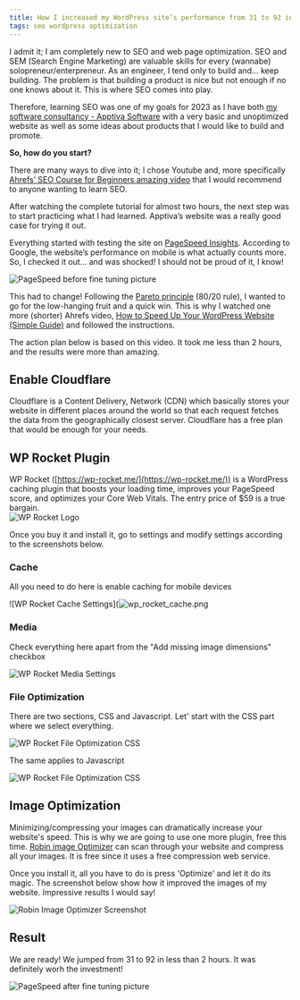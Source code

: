 ```yaml
---
title: How I increased my WordPress site’s performance from 31 to 92 in less than 2 hours
tags: seo wordpress optimization
---
```



I admit it; I am completely new to SEO and web page optimization. SEO and SEM (Search Engine Marketing) are valuable skills for every (wannabe) solopreneur/enterpreneur. As an engineer, I tend only to build and… keep building. The problem is that building a product is nice but not enough if no one knows about it. This is where SEO comes into play.

Therefore, learning SEO was one of my goals for 2023 as I have both [my software consultancy - Apptiva Software](https://apptivasoftware.com) with a very basic and unoptimized website as well as some ideas about products that I would like to build and promote.

 **So, how do you start?**

  There are many ways to dive into it; I chose Youtube and, more specifically [Ahrefs’ SEO Course for Beginners amazing video](https://www.youtube.com/watch?v=xsVTqzratPs&ab_channel=Ahrefs) that I would recommend to anyone wanting to learn SEO.

After watching the complete tutorial for almost two hours, the next step was to start practicing what I had learned. Apptiva’s website was a really good case for trying it out.

Everything started with testing the site on [PageSpeed Insights](https://pagespeed.web.dev/). According to Google, the website’s performance on mobile is what actually counts more. So, I checked it out… and was shocked! I should not be proud of it, I know!
  
  ![PageSpeed before fine tuning picture](https://github.com/dimitrispaxinos/dimitrispaxinos.github.io/blob/master/_assets/images/apptiva_performance_before.png?raw=true)


This had to change! Following the [Pareto principle](https://en.wikipedia.org/wiki/Pareto_principle) (80/20 rule), I wanted to go for the low-hanging fruit and a quick win. This is why I watched one more (shorter) Ahrefs video, [How to Speed Up Your WordPress Website (Simple Guide)]([https://www.youtube.com/watch?v=BrY6a-lsLp8&t=365s&ab_channel=Ahrefs) and followed the instructions. 

The action plan below is based on this video. It took me less than 2 hours, and the results were more than amazing.

 

## Enable Cloudflare
  
Cloudflare is a Content Delivery, Network (CDN) which basically stores your website in different places around the world so that each request fetches the data from the geographically closest server. Cloudflare has a free plan that would be enough for your needs.     

## WP Rocket Plugin

WP Rocket ([https://wp-rocket.me/](https://wp-rocket.me/)) is a WordPress caching plugin that boosts your loading time, improves your PageSpeed score, and optimizes your Core Web Vitals.  The entry price of $59 is a true bargain.  
![WP Rocket Logo](https://github.com/dimitrispaxinos/dimitrispaxinos.github.io/blob/master/_assets/images/wp-rocket-logo.png?raw=true)

Once you buy it and install it, go to settings and modify settings according to the screenshots below. 

### Cache

All you need to do here is enable caching for mobile devices


![WP Rocket Cache Settings](![wp_rocket_cache.png](https://github.com/dimitrispaxinos/dimitrispaxinos.github.io/blob/master/_assets/images/wp_rocket_cache.png?raw=true)

### Media

Check everything here apart from the "Add missing image dimensions" checkbox

![WP Rocket Media Settings](https://github.com/dimitrispaxinos/dimitrispaxinos.github.io/blob/master/_assets/images/wp_rocket_file_media.png?raw=true)

### File Optimization

There are two sections, CSS and Javascript. Let' start with the CSS part where we select everything. 

![WP Rocket File Optimization CSS](https://github.com/dimitrispaxinos/dimitrispaxinos.github.io/blob/master/_assets/images/wp_rocket_file_optimization_css.png?raw=true)

The same applies to Javascript

![WP Rocket File Optimization CSS](https://github.com/dimitrispaxinos/dimitrispaxinos.github.io/blob/master/_assets/images/wp_rocket_file_optimization_javascript.png?raw=true)


## Image Optimization

Minimizing/compressing your images can dramatically increase your website's speed. This is why we are going to use one more plugin, free this time. [Robin image Optimizer](https://wordpress.org/plugins/robin-image-optimizer/#why%20is%20this%20plugin%20free%20and%20how%20long%20it%20will%20be%20this%20way%3F) can scan through your website and compress all your images. It is free since it uses a free compression web service.

Once you install it, all you have to do is press 'Optimize' and let it do its magic. The screenshot below show how it improved the images of my website. Impressive results I would say!


![Robin Image Optimizer Screenshot](https://github.com/dimitrispaxinos/dimitrispaxinos.github.io/blob/master/_assets/images/robin-image-optimizer-screenshot.png?raw=true)



## Result

We are ready! We jumped from 31 to 92 in less than 2 hours. It was definitely  worh the investment!

![PageSpeed after fine tuning picture](https://github.com/dimitrispaxinos/dimitrispaxinos.github.io/blob/master/_assets/images/apptiva_performance_after.png?raw=true)
